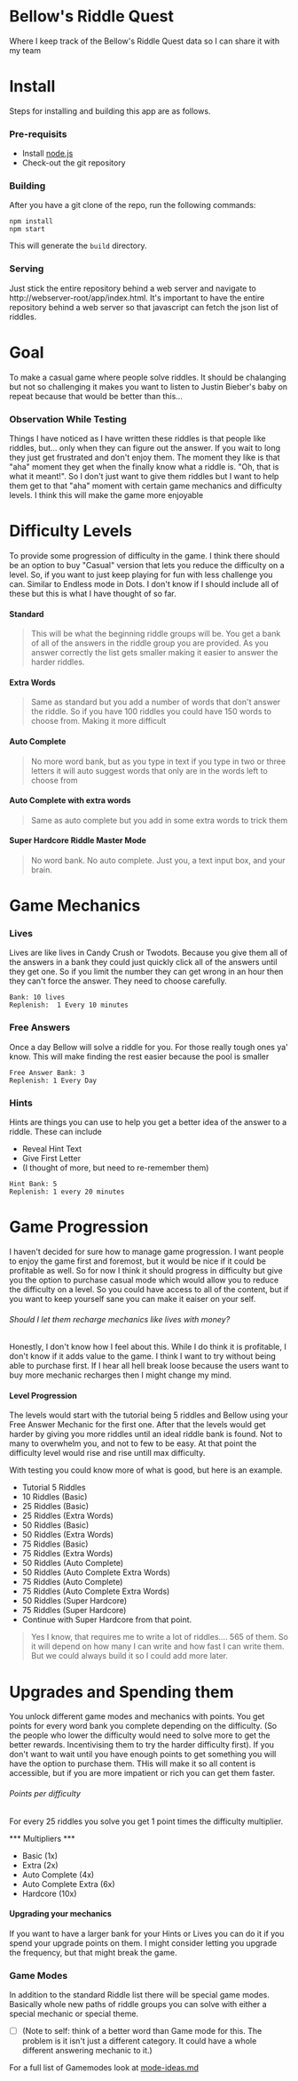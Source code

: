 Bellow's Riddle Quest
=====================

Where I keep track of the Bellow's Riddle Quest data so I can share it with my team

# Install

Steps for installing and building this app are as follows.

### Pre-requisits

* Install [node.js](http://nodejs.org/)
* Check-out the git repository

### Building

After you have a git clone of the repo, run the following commands:

    npm install
    npm start

This will generate the ``build`` directory.

### Serving

Just stick the entire repository behind a web server and navigate to http://webserver-root/app/index.html.  It's important to have the entire repository behind a web server so that javascript can fetch the json list of riddles.

# Goal
To make a casual game where people solve riddles. It should be chalanging but not so challenging it makes you want to listen to Justin Bieber's baby on repeat because that would be better than this...

### Observation While Testing

Things I have noticed as I have written these riddles is that people like riddles, but… only when they can figure out the answer. If you wait to long they just get frustrated and don't enjoy them. The moment they like is that "aha" moment they get when the finally know what a riddle is. "Oh, that is what it meant!". So I don't just want to give them riddles but I want to help them get to that "aha" moment with certain game mechanics and difficulty levels. I think this will make the game more enjoyable


# Difficulty Levels

To provide some progression of difficulty in the game. I think there should be an option to buy "Casual" version that lets you reduce the difficulty on a level. So, if you want to just keep playing for fun with less challenge you can. Similar to Endless mode in Dots. I don't know if I should include all of these but this is what I have thought of so far.

#### Standard

>This will be what the beginning riddle groups will be. You get a bank of all of the answers in the riddle group you are provided. As you answer correctly the list gets smaller making it easier to answer the harder riddles.

#### Extra Words

>Same as standard but you add a number of words that don't answer the riddle. So if you have 100 riddles you could have 150 words to choose from. Making it more difficult

#### Auto Complete

>No more word bank, but as you type in text if you type in two or three letters it will auto suggest words that only are in the words left to choose from

#### Auto Complete with extra words

>Same as auto complete but you add in some extra words to trick them

#### Super Hardcore Riddle Master Mode

>No word bank. No auto complete. Just you, a text input box, and your brain.


# Game Mechanics

### Lives

Lives are like lives in Candy Crush or Twodots. Because you give them all of the answers in a bank they could just quickly click all of the answers until they get one. So if you limit the number they can get wrong in an hour then they can't force the answer. They need to choose carefully.

```
Bank: 10 lives
Replenish:  1 Every 10 minutes
```

### Free Answers

Once a day Bellow will solve a riddle for you. For those really tough ones ya' know. This will make finding the rest easier because the pool is smaller

```
Free Answer Bank: 3
Replenish: 1 Every Day
```

### Hints

Hints are things you can use to help you get a better idea of the answer to a riddle. These can include
* Reveal Hint Text
* Give First Letter
* (I thought of more, but need to re-remember them)

```
Hint Bank: 5
Replenish: 1 every 20 minutes
```



# Game Progression

I haven't decided for sure how to manage game progression. I want people to enjoy the game first and foremost, but it would be nice if it could be profitable as well. So for now I think it should progress in difficulty but give you the option to purchase casual mode which would allow you to reduce the difficulty on a level. So you could have access to all of the content, but if you want to keep yourself sane you can make it eaiser on your self.

###### Should I let them recharge mechanics like lives with money?

Honestly, I don't know how I feel about this. While I do think it is profitable, I don't know if it adds value to the game. I think I want to try without being able to purchase first. If I hear all hell break loose because the users want to buy more mechanic recharges then I might change my mind.

#### Level Progression

The levels would start with the tutorial being 5 riddles and Bellow using your Free Answer Mechanic for the first one. After that the levels would get harder by giving you more riddles until an ideal riddle bank is found. Not to many to overwhelm you, and not to few to be easy. At that point the difficulty level would rise and rise untill max difficulty.

With testing you could know more of what is good, but here is an example.

* Tutorial 5 Riddles
* 10 Riddles (Basic)
* 25 Riddles (Basic)
* 25 Riddles (Extra Words)
* 50 Riddles (Basic)
* 50 Riddles (Extra Words)
* 75 Riddles (Basic)
* 75 Riddles (Extra Words)
* 50 Riddles (Auto Complete)
* 50 Riddles (Auto Complete Extra Words)
* 75 Riddles (Auto Complete)
* 75 Riddles (Auto Complete Extra Words)
* 50 Riddles (Super Hardcore)
* 75 Riddles (Super Hardcore)
* Continue with Super Hardcore from that point.

> Yes I know, that requires me to write a lot of riddles.... 565 of them. So it will depend on how many I can write and how fast I can write them. But we could always build it so I could add more later.

# Upgrades and Spending them

You unlock different game modes and mechanics with points. You get points for every word bank you complete depending on the difficulty. (So the people who lower the difficulty would need to solve more to get the better rewards. Incentivising them to try the harder difficulty first). If you don't want to wait until you have enough points to get something you will have the option to purchase them. THis will make it so all content is accessible, but if you are more impatient or rich you can get them faster.

###### Points per difficulty

For every 25 riddles you solve you get 1 point times the difficulty multiplier.

*** Multipliers ***
* Basic (1x)
* Extra (2x)
* Auto Complete (4x)
* Auto Complete Extra (6x)
* Hardcore (10x)

#### Upgrading your mechanics
If you want to have a larger bank for your Hints or Lives you can do it if you spend your upgrade points on them. I might consider letting you upgrade the frequency, but that might break the game.


### Game Modes
In addition to the standard Riddle list there will be special game modes. Basically whole new paths of riddle groups you can solve with either a special mechanic or special theme.

- [ ] (Note to self: think of a better word than Game mode for this. The problem is it isn't just a different category. It could have a whole different answering mechanic to it.)

For a full list of Gamemodes look at [mode-ideas.md](https://github.com/Tinmen/bellows-riddles-base/blob/master/mode-ideas.md)
